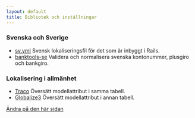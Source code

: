 ```yaml
---
layout: default
title: Bibliotek och inställningar
---
```


### Svenska och Sverige

* [sv.yml](https://github.com/svenfuchs/rails-i18n/blob/master/rails/locale/sv.yml)
  Svensk lokaliseringsfil för det som är inbyggt i Rails.
* [banktools-se](https://github.com/barsoom/banktools-se)
  Validera och normalisera svenska kontonummer, plusgiro och bankgiro.

### Lokalisering i allmänhet

* [Traco](https://github.com/barsoom/traco)
  Översätt modellattribut i samma tabell.
* [Globalize3](https://github.com/svenfuchs/globalize3)
  Översätt modellattribut i annan tabell.

[Ändra på den här sidan](https://github.com/rails-se/rails-se.github.com/edit/master/resources.md)
